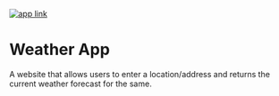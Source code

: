 [![app link](https://img.shields.io/badge/Demo-App-green.svg)](https://ud-node-weather-app.herokuapp.com)

# Weather App
A website that allows users to enter a location/address and returns the current weather forecast for the same.

